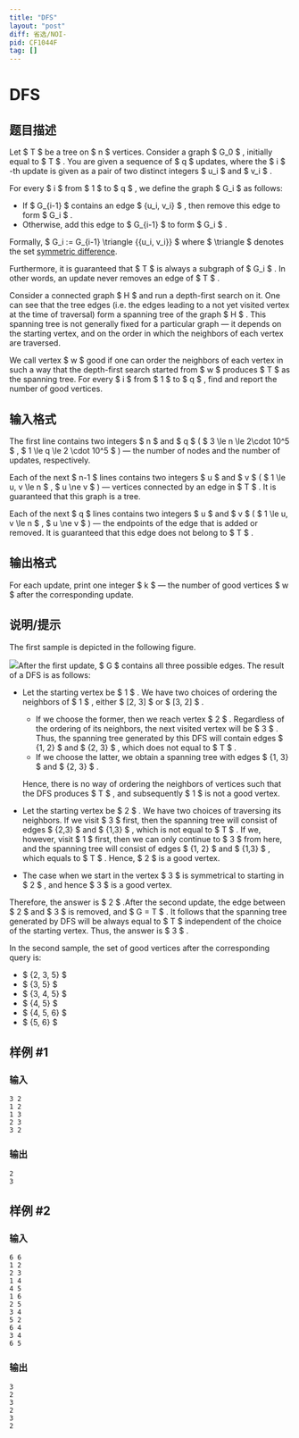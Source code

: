 ```yaml
---
title: "DFS"
layout: "post"
diff: 省选/NOI-
pid: CF1044F
tag: []
---
```


# DFS

## 题目描述

Let $ T $ be a tree on $ n $ vertices. Consider a graph $ G_0 $ , initially equal to $ T $ . You are given a sequence of $ q $ updates, where the $ i $ -th update is given as a pair of two distinct integers $ u_i $ and $ v_i $ .

For every $ i $ from $ 1 $ to $ q $ , we define the graph $ G_i $ as follows:

- If $ G_{i-1} $ contains an edge $ \{u_i, v_i\} $ , then remove this edge to form $ G_i $ .
- Otherwise, add this edge to $ G_{i-1} $ to form $ G_i $ .

Formally, $ G_i := G_{i-1} \triangle \{\{u_i, v_i\}\} $ where $ \triangle $ denotes the set [symmetric difference](https://en.wikipedia.org/wiki/Symmetric_difference).

Furthermore, it is guaranteed that $ T $ is always a subgraph of $ G_i $ . In other words, an update never removes an edge of $ T $ .

Consider a connected graph $ H $ and run a depth-first search on it. One can see that the tree edges (i.e. the edges leading to a not yet visited vertex at the time of traversal) form a spanning tree of the graph $ H $ . This spanning tree is not generally fixed for a particular graph — it depends on the starting vertex, and on the order in which the neighbors of each vertex are traversed.

We call vertex $ w $ good if one can order the neighbors of each vertex in such a way that the depth-first search started from $ w $ produces $ T $ as the spanning tree. For every $ i $ from $ 1 $ to $ q $ , find and report the number of good vertices.

## 输入格式

The first line contains two integers $ n $ and $ q $ ( $ 3 \le n \le 2\cdot 10^5 $ , $ 1 \le q \le 2 \cdot 10^5 $ ) — the number of nodes and the number of updates, respectively.

Each of the next $ n-1 $ lines contains two integers $ u $ and $ v $ ( $ 1 \le u, v \le n $ , $ u \ne v $ ) — vertices connected by an edge in $ T $ . It is guaranteed that this graph is a tree.

Each of the next $ q $ lines contains two integers $ u $ and $ v $ ( $ 1 \le u, v \le n $ , $ u \ne v $ ) — the endpoints of the edge that is added or removed. It is guaranteed that this edge does not belong to $ T $ .

## 输出格式

For each update, print one integer $ k $ — the number of good vertices $ w $ after the corresponding update.

## 说明/提示

The first sample is depicted in the following figure.

 ![](https://cdn.luogu.com.cn/upload/vjudge_pic/CF1044F/6fe1ac052613262c6f3f2a25dd747a307a471728.png)After the first update, $ G $ contains all three possible edges. The result of a DFS is as follows:

- Let the starting vertex be $ 1 $ . We have two choices of ordering the neighbors of $ 1 $ , either $ [2, 3] $ or $ [3, 2] $ . 
  - If we choose the former, then we reach vertex $ 2 $ . Regardless of the ordering of its neighbors, the next visited vertex will be $ 3 $ . Thus, the spanning tree generated by this DFS will contain edges $ \{1, 2\} $ and $ \{2, 3\} $ , which does not equal to $ T $ .
  - If we choose the latter, we obtain a spanning tree with edges $ \{1, 3\} $ and $ \{2, 3\} $ .
  
   Hence, there is no way of ordering the neighbors of vertices such that the DFS produces $ T $ , and subsequently $ 1 $ is not a good vertex.
- Let the starting vertex be $ 2 $ . We have two choices of traversing its neighbors. If we visit $ 3 $ first, then the spanning tree will consist of edges $ \{2,3\} $ and $ \{1,3\} $ , which is not equal to $ T $ . If we, however, visit $ 1 $ first, then we can only continue to $ 3 $ from here, and the spanning tree will consist of edges $ \{1, 2\} $ and $ \{1,3\} $ , which equals to $ T $ . Hence, $ 2 $ is a good vertex.
- The case when we start in the vertex $ 3 $ is symmetrical to starting in $ 2 $ , and hence $ 3 $ is a good vertex.

 Therefore, the answer is $ 2 $ .After the second update, the edge between $ 2 $ and $ 3 $ is removed, and $ G = T $ . It follows that the spanning tree generated by DFS will be always equal to $ T $ independent of the choice of the starting vertex. Thus, the answer is $ 3 $ .

In the second sample, the set of good vertices after the corresponding query is:

- $ \{2, 3, 5\} $
- $ \{3, 5\} $
- $ \{3, 4, 5\} $
- $ \{4, 5\} $
- $ \{4, 5, 6\} $
- $ \{5, 6\} $

## 样例 #1

### 输入

```
3 2
1 2
1 3
2 3
3 2

```

### 输出

```
2
3

```

## 样例 #2

### 输入

```
6 6
1 2
2 3
1 4
4 5
1 6
2 5
3 4
5 2
6 4
3 4
6 5

```

### 输出

```
3
2
3
2
3
2

```

